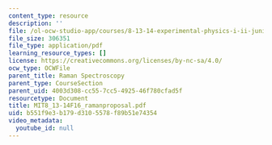 ```yaml
---
content_type: resource
description: ''
file: /ol-ocw-studio-app/courses/8-13-14-experimental-physics-i-ii-junior-lab-fall-2016-spring-2017/b551f9e3b179d3105578f89b51e74354_MIT8_13-14F16_ramanproposal.pdf
file_size: 306351
file_type: application/pdf
learning_resource_types: []
license: https://creativecommons.org/licenses/by-nc-sa/4.0/
ocw_type: OCWFile
parent_title: Raman Spectroscopy
parent_type: CourseSection
parent_uid: 4003d308-cc55-7cc5-4925-46f780cfad5f
resourcetype: Document
title: MIT8_13-14F16_ramanproposal.pdf
uid: b551f9e3-b179-d310-5578-f89b51e74354
video_metadata:
  youtube_id: null
---
```

